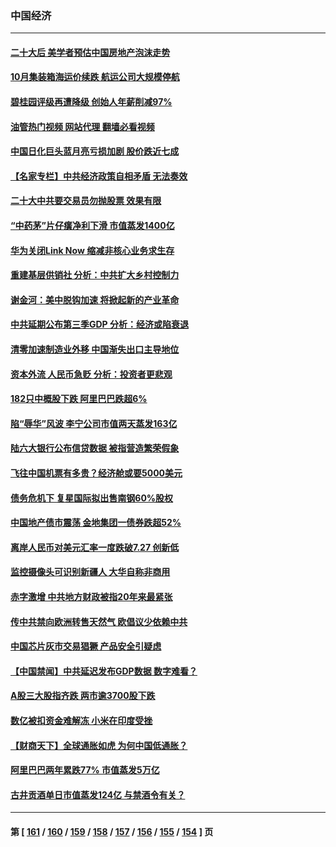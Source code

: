 ### 中国经济
---
#### [二十大后 美学者预估中国房地产泡沫走势](../../pages/ncid283/n13851281.md?10240045) 
#### [10月集装箱海运价续跌 航运公司大规模停航](../../pages/ncid283/n13850668.md?10240045) 
#### [碧桂园评级再遭降级 创始人年薪削减97%](../../pages/ncid283/n13850647.md?10240045) 
#### [油管热门视频 网站代理 翻墙必看视频](http://132.145.103.77:81/youtube.html?10240045)
#### [中国日化巨头蓝月亮亏损加剧 股价跌近七成](../../pages/ncid283/n13850462.md?10240045) 
#### [【名家专栏】中共经济政策自相矛盾 无法奏效](../../pages/ncid283/n13850054.md?10240045) 
#### [二十大中共要交易员勿抛股票 效果有限](../../pages/ncid283/n13850416.md?10240045) 
#### [“中药茅”片仔癀净利下滑 市值蒸发1400亿](../../pages/ncid283/n13850418.md?10240045) 
#### [华为关闭Link Now 缩减⾮核⼼业务求生存](../../pages/ncid283/n13850306.md?10240045) 
#### [重建基层供销社 分析：中共扩大乡村控制力](../../pages/ncid283/n13850350.md?10240045) 
#### [谢金河：美中脱钩加速 将掀起新的产业革命](../../pages/ncid283/n13850062.md?10240045) 
#### [中共延期公布第三季GDP 分析：经济或陷衰退](../../pages/ncid283/n13850045.md?10240045) 
#### [清零加速制造业外移 中国渐失出口主导地位](../../pages/ncid283/n13850040.md?10240045) 
#### [资本外流 人民币急贬 分析：投资者更悲观](../../pages/ncid283/n13849807.md?10240045) 
#### [182只中概股下跌 阿里巴巴跌超6%](../../pages/ncid283/n13849721.md?10240045) 
#### [陷“辱华”风波 李宁公司市值两天蒸发163亿](../../pages/ncid283/n13849694.md?10240045) 
#### [陆六大银行公布信贷数据 被指营造繁荣假象](../../pages/ncid283/n13849325.md?10240045) 
#### [飞往中国机票有多贵？经济舱或要5000美元](../../pages/ncid283/n13849214.md?10240045) 
#### [债务危机下 复星国际拟出售南钢60%股权](../../pages/ncid283/n13849179.md?10240045) 
#### [中国地产债市震荡 金地集团一债券跌超52%](../../pages/ncid283/n13849026.md?10240045) 
#### [离岸人民币对美元汇率一度跌破7.27 创新低](../../pages/ncid283/n13849011.md?10240045) 
#### [监控摄像头可识别新疆人 大华自称非商用](../../pages/ncid283/n13848882.md?10240045) 
#### [赤字激增 中共地方财政被指20年来最紧张](../../pages/ncid283/n13848516.md?10240045) 
#### [传中共禁向欧洲转售天然气 欧倡议少依赖中共](../../pages/ncid283/n13848689.md?10240045) 
#### [中国芯片灰市交易猖獗 产品安全引疑虑](../../pages/ncid283/n13848624.md?10240045) 
#### [【中国禁闻】中共延迟发布GDP数据 数字难看？](../../pages/ncid283/n13848660.md?10240045) 
#### [A股三大股指齐跌 两市逾3700股下跌](../../pages/ncid283/n13848400.md?10240045) 
#### [数亿被扣资金难解冻 小米在印度受挫](../../pages/ncid283/n13848429.md?10240045) 
#### [【财商天下】全球通胀如虎 为何中国低通胀？](../../pages/ncid283/n13848144.md?10240045) 
#### [阿里巴巴两年累跌77% 市值蒸发5万亿](../../pages/ncid283/n13848248.md?10240045) 
#### [古井贡酒单日市值蒸发124亿 与禁酒令有关？](../../pages/ncid283/n13848170.md?10240045) 

---
#### 第 [ [161](./161.md?10240045) / [160](./160.md?10240045) / [159](./159.md?10240045) / [158](./158.md?10240045) / [157](./157.md?10240045) / [156](./156.md?10240045) / [155](./155.md?10240045) / [154](./154.md?10240045) ] 页
